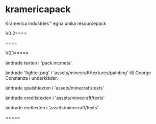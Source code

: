 # kramericapack
Kramerica Industries™ egna unika resourcepack

V0.2====

====

V0.1=====

ändrade texten i 'pack.mcmeta'.

ändrade 'fighter.png' i 'assets/minecraft/textures/painting' till George Constanza i underkläder.

ändrade spalshtexten i 'assets/minecraft/texts'

ändrade creditstexten i 'assets/minecraft/texts'

ändrade endtexten i 'assets/minecraft/texts'

=====
